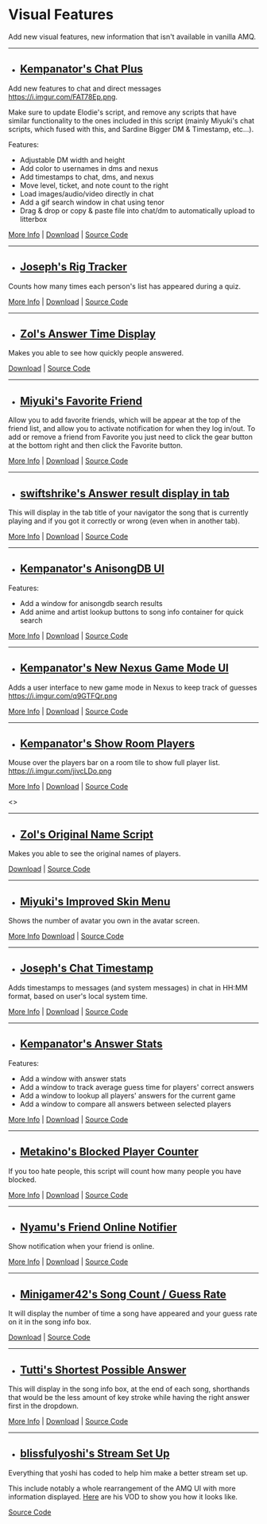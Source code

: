 # **Visual Features**

Add new visual features, new information that isn't available in vanilla AMQ.

---

- ## <ins>Kempanator's Chat Plus</ins>

Add new features to chat and direct messages <https://i.imgur.com/FAT78Ep.png>.

Make sure to update Elodie's script, and remove any scripts that have similar functionality to the ones included in this script (mainly Miyuki's chat scripts, which fused with this, and Sardine Bigger DM & Timestamp, etc...).

Features:

- Adjustable DM width and height
- Add color to usernames in dms and nexus
- Add timestamps to chat, dms, and nexus
- Move level, ticket, and note count to the right
- Load images/audio/video directly in chat
- Add a gif search window in chat using tenor
- Drag & drop or copy & paste file into chat/dm to automatically upload to litterbox

[More Info](https://github.com/kempanator/amq-scripts#amq-chat-plus) |
[Download](https://github.com/kempanator/amq-scripts/raw/main/amqChatPlus.user.js) |
[Source Code](https://github.com/kempanator/amq-scripts/blob/main/amqChatPlus.user.js)

---

- ## <ins>Joseph's Rig Tracker<ins>

Counts how many times each person's list has appeared during a quiz.

[More Info](https://github.com/joske2865/AMQ-Scripts#rig-tracker-amqrigtrackeruserjs) |
[Download](https://github.com/joske2865/AMQ-Scripts/raw/master/amqRigTracker.user.js) |
[Source Code](https://github.com/joske2865/AMQ-Scripts/blob/master/amqRigTracker.user.js)

---

- ## <ins>Zol's Answer Time Display</ins>

Makes you able to see how quickly people answered.

[Download](https://github.com/amq-script-project/AMQ-Scripts/raw/master/gameplay/amqPlayerAnswerTimeDisplay.user.js) |
[Source Code](https://github.com/amq-script-project/AMQ-Scripts/blob/master/gameplay/amqPlayerAnswerTimeDisplay.user.js)

---

- ## <ins>Miyuki's Favorite Friend</ins>

Allow you to add favorite friends, which will be appear at the top of the friend list, and allow you to activate notification for when they log in/out. To add or remove a friend from Favorite you just need to click the gear button at the bottom right and then click the Favorite button.

[More Info](https://github.com/Mxyuki/AMQ-Scripts#amq-favorite-friends) |
[Download](https://github.com/Mxyuki/AMQ-Scripts/raw/main/amqFavoriteFriends.user.js) |
[Source Code](https://github.com/Mxyuki/AMQ-Scripts/blob/main/amqFavoriteFriends.user.js)

---

- ## <ins>swiftshrike's Answer result display in tab</ins>

This will display in the tab title of your navigator the song that is currently playing and if you got it correctly or wrong (even when in another tab).

[More Info](https://github.com/Graywing13/amq-scripts#show-results-in-tab-title) |
[Download](https://github.com/Graywing13/amq-scripts/raw/main/showResultsInTitle.user.js) |
[Source Code](https://github.com/Graywing13/amq-scripts/blob/main/showResultsInTitle.user.js)

---

- ## <ins>Kempanator's AnisongDB UI</ins>

Features:

- Add a window for anisongdb search results
- Add anime and artist lookup buttons to song info container for quick search

[More Info](https://github.com/kempanator/amq-scripts/raw/main/amqAnisongdbSearch.user.js) |
[Download](https://github.com/kempanator/amq-scripts/raw/main/amqAnisongdbSearch.user.js) |
[Source Code](https://github.com/kempanator/amq-scripts/blob/main/amqAnisongdbSearch.user.js)

---

- ## <ins>Kempanator's New Nexus Game Mode UI</ins>

Adds a user interface to new game mode in Nexus to keep track of guesses <https://i.imgur.com/q9GTFQr.png>

[More Info](https://github.com/kempanator/amq-scripts#amq-new-game-mode-ui) |
[Download](https://github.com/kempanator/amq-scripts/raw/main/amqNewGameModeUI.user.js) |
[Source Code](https://github.com/kempanator/amq-scripts/blob/main/amqNewGameModeUI.user.js)

---

- ## <ins>Kempanator's Show Room Players</ins>

Mouse over the players bar on a room tile to show full player list. <https://i.imgur.com/jivcLDo.png>

[More Info](https://github.com/kempanator/amq-scripts#amq-show-room-players) |
[Download](https://github.com/kempanator/amq-scripts/raw/main/amqShowRoomPlayers.user.js) |
[Source Code](https://github.com/kempanator/amq-scripts/blob/main/amqShowRoomPlayers.user.js)

<>

---

- ## <ins>Zol's Original Name Script</ins>

Makes you able to see the original names of players.

[Download](https://github.com/amq-script-project/AMQ-Scripts/raw/master/gameplay/amqShowOriginalName.user.js) |
[Source Code](https://github.com/amq-script-project/AMQ-Scripts/blob/master/gameplay/amqShowOriginalName.user.js)

---

- ## <ins>Miyuki's Improved Skin Menu</ins>

Shows the number of avatar you own in the avatar screen.

[More Info](https://github.com/Mxyuki/AMQ-Scripts#amq-skin-plus)
[Download](https://github.com/Mxyuki/AMQ-Scripts/raw/main/amqSkinPlus.user.js) |
[Source Code](https://github.com/Mxyuki/AMQ-Scripts/blob/main/amqSkinPlus.user.js)

---

- ## <ins>Joseph's Chat Timestamp</ins>

Adds timestamps to messages (and system messages) in chat in HH:MM format, based on user's local system time.

[More Info](https://github.com/joske2865/AMQ-Scripts#chat-timestamps-amqchattimestampsuserjs) |
[Download](https://github.com/joske2865/AMQ-Scripts/raw/master/amqChatTimestamps.user.js) |
[Source Code](https://github.com/joske2865/AMQ-Scripts/blob/master/amqChatTimestamps.user.js)

---

- ## <ins>Kempanator's Answer Stats</ins>

Features:

- Add a window with answer stats
- Add a window to track average guess time for players' correct answers
- Add a window to lookup all players' answers for the current game
- Add a window to compare all answers between selected players

[More Info](https://github.com/kempanator/amq-scripts/raw/main/amqAnswerStats.user.js) |
[Download](https://github.com/kempanator/amq-scripts/raw/main/amqAnswerStats.user.js) |
[Source Code](https://github.com/kempanator/amq-scripts/blob/main/amqAnswerStats.user.js)

---

- ## <ins>Metakino's Blocked Player Counter</ins>

If you too hate people, this script will count how many people you have blocked.

[More Info](https://github.com/Metakino/AMQ-MetakinoScript#blocked-players-counter) |
[Download](https://github.com/Metakino/AMQ-MetakinoScript/raw/master/AMQ%20Blocked%20Count.user.js) |
[Source Code](https://github.com/Metakino/AMQ-MetakinoScript/blob/master/AMQ%20Blocked%20Count.user.js)

---

- ## <ins>Nyamu's Friend Online Notifier</ins>

Show notification when your friend is online.

[More Info](https://github.com/nyamu-amq/amq_scripts#amqfriendonlinenotifieruserjs) |
[Download](https://github.com/nyamu-amq/amq_scripts/raw/master/amqFriendOnlineNotifier.user.js) |
[Source Code](https://github.com/nyamu-amq/amq_scripts/blob/master/amqFriendOnlineNotifier.user.js)

---

- ## <ins>Minigamer42's Song Count / Guess Rate</ins>

It will display the number of time a song have appeared and your guess rate on it in the song info box.

[Download](https://github.com/Minigamer42/scripts/raw/master/src/amq%20song%20history%20(with%20localStorage).user.js) |
[Source Code](https://github.com/Minigamer42/scripts/blob/master/src/amq%20song%20history%20(with%20localStorage).user.js)

---

- ## <ins>Tutti's Shortest Possible Answer</ins>

This will display in the song info box, at the end of each song, shorthands that would be the less amount of key stroke while having the right answer first in the dropdown.

[More Info](https://github.com/tutti-amq/amq-scripts#amq-scripts) |
[Download](https://github.com/tutti-amq/amq-scripts/raw/main/animeShortcuts.user.js) |
[Source Code](https://github.com/tutti-amq/amq-scripts/blob/main/animeShortcuts.user.js)

---

- ## <ins>blissfulyoshi's Stream Set Up</ins>

Everything that yoshi has coded to help him make a better stream set up.

This include notably a whole rearrangement of the AMQ UI with more information displayed. [Here](https://www.twitch.tv/blissfulyoshi/videos) are his VOD to show you how it looks like.

[Source Code](https://github.com/blissfulyoshi/AMQ-UI-Rearranger)
